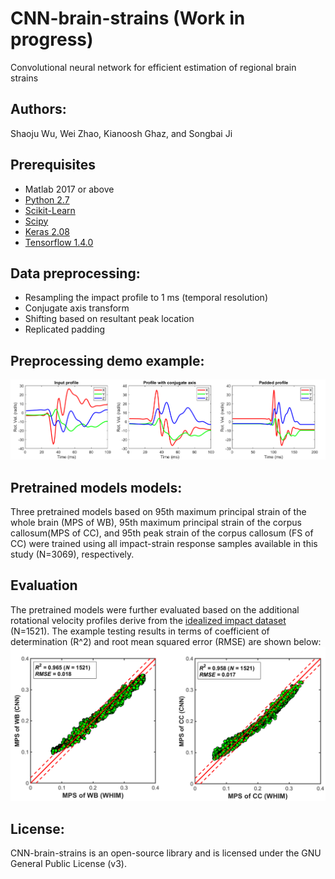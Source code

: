 # CNN-brain-strains (Work in progress)
Convolutional neural network for efficient estimation of  regional brain strains
## Authors:
Shaoju Wu, Wei Zhao, Kianoosh Ghaz, and Songbai Ji
## Prerequisites
- Matlab 2017 or above
- [Python 2.7](https://www.anaconda.com/distribution/)
- [Scikit-Learn](https://scikit-learn.org/stable/install.html)
- [Scipy](https://www.scipy.org/)
- [Keras 2.08](http://faroit.com/keras-docs/2.0.8/#installation)
- [Tensorflow 1.4.0](https://pypi.org/project/tensorflow/1.4.0/#files)
## Data preprocessing:
- Resampling the impact profile to 1 ms (temporal resolution) 
- Conjugate axis transform
- Shifting based on resultant peak location
- Replicated padding 

## Preprocessing demo example:
![](https://github.com/Jilab-biomechanics/CNN-brain-strains/blob/master/figures/preprocessing.png)

## Pretrained models models:
Three pretrained models based on 95th maximum principal strain of the whole brain (MPS of WB), 95th maximum principal strain of the corpus callosum(MPS of CC), and 95th peak strain of the corpus callosum (FS of CC) were trained using all impact-strain response samples available in this study (N=3069), respectively. 

## Evaluation
The pretrained models were further evaluated based on the additional rotational velocity profiles derive from the [idealized impact dataset](https://link.springer.com/article/10.1007%2Fs10439-017-1888-3) (N=1521). The example testing results in terms of coefficient of determination (R^2) and root mean squared error (RMSE) are shown below:
![](https://github.com/Jilab-biomechanics/CNN-brain-strains/blob/master/figures/Testing_results.png)

## License:
CNN-brain-strains is an open-source library and is licensed under the GNU General Public License (v3). 
